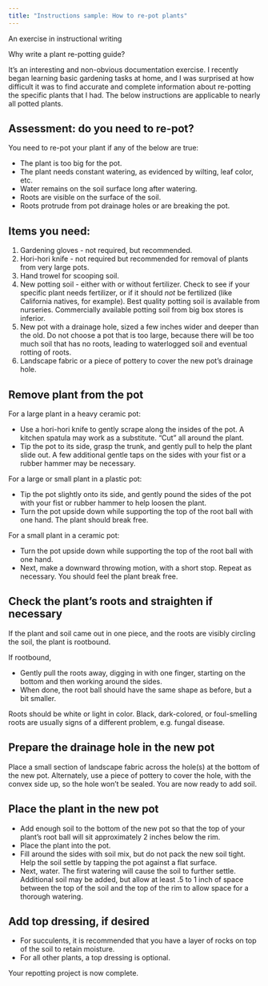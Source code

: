 ```yaml
---
title: "Instructions sample: How to re-pot plants"
---
```


An exercise in instructional writing

Why write a plant re-potting guide?

It’s an interesting and non-obvious documentation exercise.  I recently began learning basic gardening tasks at home, and I was surprised at how difficult it was to find accurate and complete information about re-potting the specific plants that I had.  The below instructions are applicable to nearly all potted plants. 


## Assessment: do you need to re-pot?

You need to re-pot your plant if any of the below are true:
* The plant is too big for the pot.
* The plant needs constant watering, as evidenced by wilting, leaf color, etc.
* Water remains on the soil surface long after watering.
* Roots are visible on the surface of the soil.
* Roots protrude from pot drainage holes or are breaking the pot.

## Items you need:

1. Gardening gloves - not required, but recommended.
2. Hori-hori knife - not required but recommended for removal of plants from very large pots.
3. Hand trowel for scooping soil.
4. New potting soil - either with or without fertilizer.  Check to see if your specific plant needs fertilizer, or if it should *not* be fertilized (like California natives, for example).  Best quality potting soil is available from nurseries.  Commercially available potting soil from big box stores is inferior.
5. New pot with a drainage hole, sized a few inches wider and deeper than the old.  Do not choose a pot that is too large, because there will be too much soil that has no roots, leading to waterlogged soil and eventual rotting of roots.
6. Landscape fabric or a piece of pottery to cover the new pot’s drainage hole.

## Remove plant from the pot

For a large plant in a heavy ceramic pot:
* Use a hori-hori knife to gently scrape along the insides of the pot.  A kitchen spatula may work as a substitute.  “Cut” all around the plant.
* Tip the pot to its side, grasp the trunk, and gently pull to help the plant slide out.  A few additional gentle taps on the sides with your fist or a rubber hammer may be necessary.

For a large or small plant in a plastic pot:
* Tip the pot slightly onto its side, and gently pound the sides of the pot with your fist or rubber hammer to help loosen the plant.
* Turn the pot upside down while supporting the top of the root ball with one hand.  The plant should break free.

For a small plant in a ceramic pot:
* Turn the pot upside down while supporting the top of the root ball with one hand.
* Next, make a downward throwing motion, with a short stop.  Repeat as necessary.  You should feel the plant break free.

## Check the plant’s roots and straighten if necessary

If the plant and soil came out in one piece, and the roots are visibly circling the soil, the plant is rootbound.

If rootbound,
* Gently pull the roots away, digging in with one finger, starting on the bottom and then working around the sides.
* When done, the root ball should have the same shape as before, but a bit smaller.

Roots should be white or light in color. Black, dark-colored, or foul-smelling roots are usually signs of a different problem, e.g. fungal disease.

## Prepare the drainage hole in the new pot

Place a small section of landscape fabric across the hole(s) at the bottom of the new pot.
Alternately, use a piece of pottery to cover the hole, with the convex side up, so the hole won’t be sealed.  You are now ready to add soil.

## Place the plant in the new pot

* Add enough soil to the bottom of the new pot so that the top of your plant’s root ball will sit approximately 2 inches below the rim.
* Place the plant into the pot.
* Fill around the sides with soil mix, but do not pack the new soil tight.  Help the soil settle by tapping the pot against a flat surface.
* Next, water.  The first watering will cause the soil to further settle. Additional soil may be added, but allow at least .5 to 1 inch of space between the top of the soil and the top of the rim to allow space for a thorough watering.

## Add top dressing, if desired

* For succulents, it is recommended that you have a layer of rocks on top of the soil to retain moisture.
* For all other plants, a top dressing is optional.  

Your repotting project is now complete.
